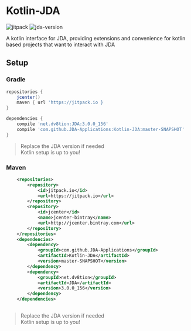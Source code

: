 # Kotlin-JDA

![ [jitpack](https://img.shields.io/badge/jitpack-download-brightgreen.svg) ](https://jitpack.io/#JDA-Applications/Kotlin-JDA)
![ [jda-version](https://github.com/DV8FromTheWorld/JDA) ](https://camo.githubusercontent.com/e7694321b7100c71210308a64c77851c6929aca9/68747470733a2f2f6170692e62696e747261792e636f6d2f7061636b616765732f64763866726f6d746865776f726c642f6d6176656e2f4a44412f696d616765732f646f776e6c6f61642e737667)

A kotlin interface for JDA, providing extensions and convenience for kotlin based projects that want to interact with JDA

## Setup

### Gradle

```gradle
repositories {
    jcenter()
    maven { url 'https://jitpack.io }
}

dependencies {
    compile 'net.dv8tion:JDA:3.0.0_156'
    compile 'com.github.JDA-Applications:Kotlin-JDA:master-SNAPSHOT'
}
```

> Replace the JDA version if needed<br>
> Kotlin setup is up to you!

### Maven

```xml
	<repositories>
		<repository>
		    <id>jitpack.io</id>
		    <url>https://jitpack.io</url>
		</repository>
		<repository>
            <id>jcenter</id>
            <name>jcenter-bintray</name>
            <url>http://jcenter.bintray.com</url>
        </repository>
	</repositories>
	<dependencies>
	    <dependency>
            <groupId>com.github.JDA-Applications</groupId>
            <artifactId>Kotlin-JDA</artifactId>
            <version>master-SNAPSHOT</version>
        </dependency>
        <dependency>
            <groupId>net.dv8tion</groupId>
            <artifactId>JDA</artifactId>
            <version>3.0.0_156</version>
        </dependency>
    </dependencies>
		
```

> Replace the JDA version if needed<br>
> Kotlin setup is up to you!